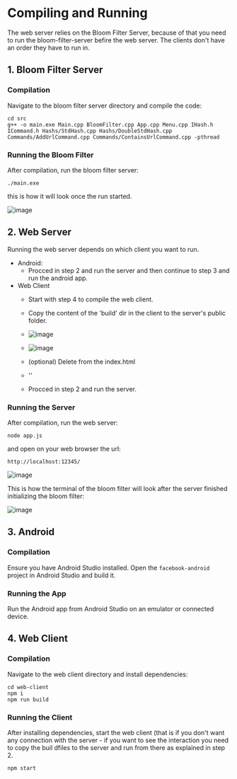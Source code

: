 # Compiling and Running 

The web server relies on the Bloom Filter Server, because of that you need to run the bloom-filter-server befire the web server. The clients don't have an order they have to run in.

## 1. Bloom Filter Server

### Compilation

Navigate to the bloom filter server directory and compile the code:

```
cd src
g++ -o main.exe Main.cpp BloomFilter.cpp App.cpp Menu.cpp IHash.h ICommand.h Hashs/StdHash.cpp Hashs/DoubleStdHash.cpp 
Commands/AddUrlCommand.cpp Commands/ContainsUrlCommand.cpp -pthread
```

### Running the Bloom Filter

After compilation, run the bloom filter server:

```
./main.exe
```

this is how it will look once the run started.

![image](https://github.com/edenbdv/FooBar-Server/assets/148945751/c1a74440-4821-420e-bc75-e369035a09eb)


## 2. Web Server

Running the web server depends on which client you want to run.
- Android:
  - Procced in step 2 and run the server and then continue to step 3 and run the android app.
- Web Client
  - Start with step 4 to compile the web client.
  - Copy the content of the 'build' dir in the client to the server's public folder.
    
  - ![image](https://github.com/edenbdv/FooBar-Server/assets/148945751/9252768d-6b2b-4ede-a273-a2f8dfae8484)
 
  - ![image](https://github.com/edenbdv/FooBar-Server/assets/148945751/6f288f8e-8f45-4eb7-8df5-2f50bc2e02e4)

  - (optional) Delete from the index.html 
  - '<script src="../src/JSFiles/index.js"></script><script src="../src/JSFiles/App.js"></script>'
  - Procced in step 2 and run the server.

### Running the Server

After compilation, run the web server:

```
node app.js
```

and open on your web browser the url:

```
http://localhost:12345/
```

![image](https://github.com/edenbdv/FooBar-Server/assets/148945751/a6a48ed7-43ea-4b4d-9f30-14ff8c5e68f8)

This is how the terminal of the bloom filter will look after the server finished initializing the bloom filter:

![image](https://github.com/edenbdv/FooBar-Server/assets/148945751/d9f854cb-99f1-450f-898f-355f61ea93e7)


## 3. Android

### Compilation

Ensure you have Android Studio installed. Open the `facebook-android` project in Android Studio and build it.

### Running the App

Run the Android app from Android Studio on an emulator or connected device.

## 4. Web Client

### Compilation

Navigate to the web client directory and install dependencies:

```
cd web-client
npm i
npm run build
```

### Running the Client

After installing dependencies, start the web client (that is if you don't want any connection with the server - if you want to see the interaction you need
to copy the buil dfiles to the server and run from there as explained in step 2.

```
npm start
```
